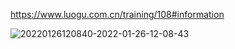 https://www.luogu.com.cn/training/108#information


![20220126120840-2022-01-26-12-08-43](https://raw.githubusercontent.com/fengwei2002/Pictures_02/master/images/20220126120840-2022-01-26-12-08-43.png)